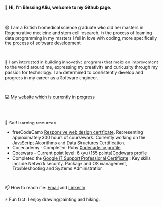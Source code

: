 #### 👋 Hi, I’m Blessing Aliu, welcome to my Github page.

</br> 

😄 I am a British biomedical science graduate who did her masters in Regenerative medicine and stem cell research, in the process of learning data programming in my masters I fell in love with coding, more specifically the process of software development.

</br> 

🌱 I am interested in building innovative programs that make an improvement to the world around me, expressing my creativity and curiousity through my passion for technology. I am determined to consistently develop and progress in my career as a Software engineer.

</br>

💻 [My website which is currently in progress](https://blessingaliu.com/)

</br>

</br> 

💬 Self learning resources 
- freeCodeCamp [Responsive web design certificate](https://www.freecodecamp.org/certification/blessingaliu/responsive-web-design). Representing approximately 300 hours of coursework. Currently working on the JavaScript Algorithms and Data Structures Certification.
- Codecademy - Completed: Ruby [Codecademy profile](https://www.codecademy.com/profiles/blessingaliu)
- Codewars - Current point level: 6 kyu (155 points)[Codewars profile](https://www.codewars.com/users/blessinga)
- Completed the [Google IT Support Professional Certificate](https://coursera.org/share/764ef370c5f682e1d3ea89e5820523e1) : Key skills include Network security, Package and OS management, Troubleshooting and Systems Administration.

</br> 

📫 How to reach me: [Email](blessingaliu@ymail.com) and [LinkedIn](https://www.linkedin.com/in/blessingaliu/)

⚡ Fun fact: I enjoy drawing/painting and hiking.


 <!--
![Blessing's GitHub stats](https://github-readme-stats.vercel.app/api?username=blessingaliu&show_icons=true&theme=radical)
-->


